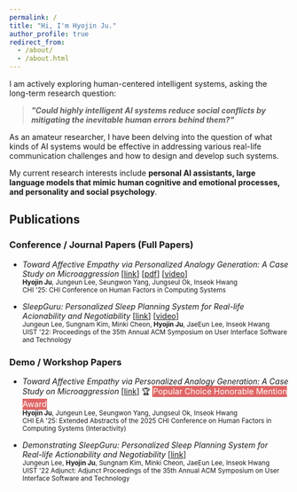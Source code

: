 ```yaml
---
permalink: /
title: "Hi, I'm Hyojin Ju."
author_profile: true
redirect_from: 
  - /about/
  - /about.html
---
```



I am actively exploring human-centered intelligent systems, asking the long-term research question:  
> **_"Could highly intelligent AI systems reduce social conflicts by mitigating the inevitable human errors behind them?"_**

As an amateur researcher, I have been delving into the question of what kinds of AI systems would be effective in addressing various real-life communication challenges and how to design and develop such systems. 

My current research interests include **personal AI assistants, large language models that mimic human cognitive and emotional processes, and personality and social psychology**.


<!-- This is the front page of a website that is powered by the [Academic Pages template](https://github.com/academicpages/academicpages.github.io) and hosted on GitHub pages. [GitHub pages](https://pages.github.com) is a free service in which websites are built and hosted from code and data stored in a GitHub repository, automatically updating when a new commit is made to the repository. This template was forked from the [Minimal Mistakes Jekyll Theme](https://mmistakes.github.io/minimal-mistakes/) created by Michael Rose, and then extended to support the kinds of content that academics have: publications, talks, teaching, a portfolio, blog posts, and a dynamically-generated CV. You can fork [this template](https://github.com/academicpages/academicpages.github.io) right now, modify the configuration and markdown files, add your own PDFs and other content, and have your own site for free, with no ads! -->

<!-- News
====== -->




## Publications

### Conference / Journal Papers (Full Papers)

- _Toward Affective Empathy via Personalized Analogy Generation: A Case Study on Microaggression_ [[link](https://programs.sigchi.org/chi/2025/program/content/188245)] [[pdf](/files/papers/chi25b-sub9551-cam-i16.pdf)] [[video](https://www.youtube.com/watch?v=sT1gxhITWyU)]<br>
  <sub><span>
    **Hyojin Ju**, Jungeun Lee, Seungwon Yang, Jungseul Ok, Inseok Hwang<br>
    CHI '25: CHI Conference on Human Factors in Computing Systems
  </span></sub>


- _SleepGuru: Personalized Sleep Planning System for Real-life Acionability and Negotiability_ [[link](https://dl.acm.org/doi/10.1145/3526113.3545709)] [[video](https://www.youtube.com/watch?v=7NrRZHVA1eI)] <br>
<sub><span>
  Jungeun Lee, Sungnam Kim, Minki Cheon, **Hyojin Ju**, JaeEun Lee, Inseok Hwang<br>
  UIST '22: Proceedings of the 35th Annual ACM Symposium on User Interface Software and Technology
</span></sub>


### Demo / Workshop Papers

- _Toward Affective Empathy via Personalized Analogy Generation: A Case Study on Microaggression_ [[link](https://programs.sigchi.org/chi/2025/program/content/194724)] <span style="font-variant: normal;" > 🏆</span> <span style="background-color: #e06666; color: #ffffff; font-size: 11.0pt; font-variant: normal; vertical-align: baseline; padding: 1px;"> Popular Choice Honorable Mention Award </span><br>
  <sub><span>
    **Hyojin Ju**, Jungeun Lee, Seungwon Yang, Jungseul Ok, Inseok Hwang<br>
    CHI EA '25: Extended Abstracts of the 2025 CHI Conference on Human Factors in Computing Systems (Interactivity)
  </span></sub>

- _Demonstrating SleepGuru: Personalized Sleep Planning System for Real-life Actionability and Negotiability_ [[link](https://dl.acm.org/doi/10.1145/3526114.3558664)] <br>
<sub><span>
  Jungeun Lee, **Hyojin Ju**, Sungnam Kim, Minki Cheon, JaeEun Lee, Inseok Hwang<br>
  UIST '22 Adjunct: Adjunct Proceedings of the 35th Annual ACM Symposium on User Interface Software and Technology
</span></sub>


<!-- Others
======

Experiences
------
The main configuration file for the site is in the base directory in [_config.yml](https://github.com/academicpages/

Personal Interests
------
For site content, there is one markdown file for each type of content, which are stored in directories like  -->

<!-- **Markdown generator**

The repository includes [a set of Jupyter notebooks](https://github.com/academicpages/academicpages.github.io/tree/master/markdown_generator
) that converts a CSV containing structured data about talks or presentations into individual markdown files that will be properly formatted for the Academic Pages template. The sample CSVs in that directory are the ones I used to create my own personal website at stuartgeiger.com. My usual workflow is that I keep a spreadsheet of my publications and talks, then run the code in these notebooks to generate the markdown files, then commit and push them to the GitHub repository.

How to edit your site's GitHub repository
------
Many people use a git client to create files on their local computer and then push them to GitHub's servers. If you are not familiar with git, you can directly edit these configuration and markdown files directly in the github.com interface. Navigate to a file (like [this one](https://github.com/academicpages/academicpages.github.io/blob/master/_talks/2012-03-01-talk-1.md) and click the pencil icon in the top right of the content preview (to the right of the "Raw | Blame | History" buttons). You can delete a file by clicking the trashcan icon to the right of the pencil icon. You can also create new files or upload files by navigating to a directory and clicking the "Create new file" or "Upload files" buttons. 

Example: editing a markdown file for a talk
![Editing a markdown file for a talk](/images/editing-talk.png)

For more info
------
More info about configuring Academic Pages can be found in [the guide](https://academicpages.github.io/markdown/), the [growing wiki](https://github.com/academicpages/academicpages.github.io/wiki), and you can always [ask a question on GitHub](https://github.com/academicpages/academicpages.github.io/discussions). The [guides for the Minimal Mistakes theme](https://mmistakes.github.io/minimal-mistakes/docs/configuration/) (which this theme was forked from) might also be helpful. -->
